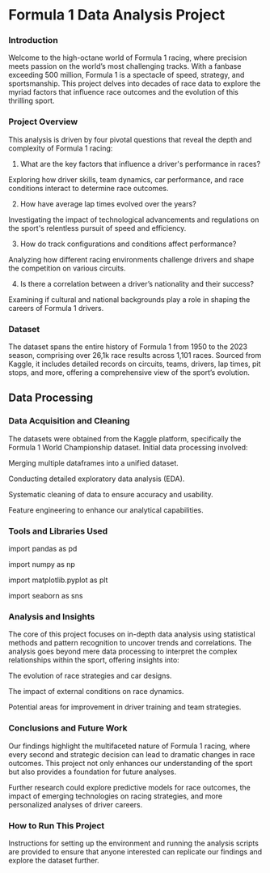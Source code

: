 # Formula 1 Data Analysis Project
### Introduction

Welcome to the high-octane world of Formula 1 racing, where precision meets passion on the world’s most challenging tracks. With a fanbase exceeding 500 million, Formula 1 is a spectacle of speed, strategy, and sportsmanship. This project delves into decades of race data to explore the myriad factors that influence race outcomes and the evolution of this thrilling sport.


### Project Overview

This analysis is driven by four pivotal questions that reveal the depth and complexity of Formula 1 racing:

1. What are the key factors that influence a driver's performance in races?
   
Exploring how driver skills, team dynamics, car performance, and race conditions interact to determine race outcomes.

2. How have average lap times evolved over the years?

Investigating the impact of technological advancements and regulations on the sport's relentless pursuit of speed and efficiency.

3. How do track configurations and conditions affect performance?

Analyzing how different racing environments challenge drivers and shape the competition on various circuits.

4. Is there a correlation between a driver’s nationality and their success?

Examining if cultural and national backgrounds play a role in shaping the careers of Formula 1 drivers.

### Dataset

The dataset spans the entire history of Formula 1 from 1950 to the 2023 season, comprising over 26,1k race results across 1,101 races. Sourced from Kaggle, it includes detailed records on circuits, teams, drivers, lap times, pit stops, and more, offering a comprehensive view of the sport’s evolution.

## Data Processing

### Data Acquisition and Cleaning

The datasets were obtained from the Kaggle platform, specifically the Formula 1 World Championship dataset. Initial data processing involved:

Merging multiple dataframes into a unified dataset.

Conducting detailed exploratory data analysis (EDA).

Systematic cleaning of data to ensure accuracy and usability.

Feature engineering to enhance our analytical capabilities.

### Tools and Libraries Used

import pandas as pd

import numpy as np

import matplotlib.pyplot as plt

import seaborn as sns

### Analysis and Insights

The core of this project focuses on in-depth data analysis using statistical methods and pattern recognition to uncover trends and correlations. The analysis goes beyond mere data processing to interpret the complex relationships within the sport, offering insights into:

The evolution of race strategies and car designs.

The impact of external conditions on race dynamics.

Potential areas for improvement in driver training and team strategies.

### Conclusions and Future Work

Our findings highlight the multifaceted nature of Formula 1 racing, where every second and strategic decision can lead to dramatic changes in race outcomes. This project not only enhances our understanding of the sport but also provides a foundation for future analyses.

Further research could explore predictive models for race outcomes, the impact of emerging technologies on racing strategies, and more personalized analyses of driver careers.

### How to Run This Project

Instructions for setting up the environment and running the analysis scripts are provided to ensure that anyone interested can replicate our findings and explore the dataset further.
